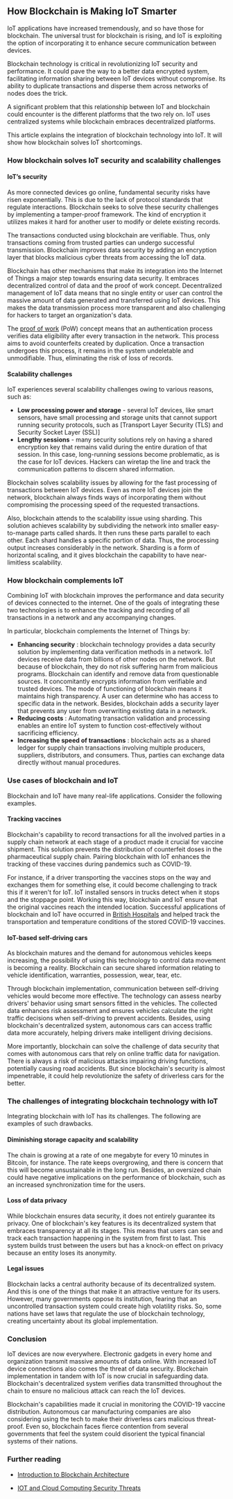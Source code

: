 ## How Blockchain is Making IoT Smarter

IoT applications have increased tremendously, and so have those for blockchain. The universal trust for blockchain is rising, and IoT is exploiting the option of incorporating it to enhance secure communication between devices. 

Blockchain technology is critical in revolutionizing IoT security and performance. It could pave the way to a better data encrypted system, facilitating information sharing between IoT devices without compromise. Its ability to duplicate transactions and disperse them across networks of nodes does the trick.

A significant problem that this relationship between IoT and blockchain could encounter is the different platforms that the two rely on. IoT uses centralized systems while blockchain embraces decentralized platforms.

This article explains the integration of blockchain technology into IoT. It will show how blockchain solves IoT shortcomings.

### How blockchain solves IoT security and scalability challenges

#### IoT’s security
As more connected devices go online, fundamental security risks have risen exponentially. This is due to the lack of protocol standards that regulate interactions. Blockchain seeks to solve these security challenges by implementing a tamper-proof framework. The kind of encryption it utilizes makes it hard for another user to modify or delete existing records.

The transactions conducted using blockchain are verifiable. Thus, only transactions coming from trusted parties can undergo successful transmission. Blockchain improves data security by adding an encryption layer that blocks malicious cyber threats from accessing the IoT data.

Blockchain has other mechanisms that make its integration into the Internet of Things a major step towards ensuring data security. It embraces decentralized control of data and the proof of work concept. Decentralized management of IoT data means that no single entity or user can control the massive amount of data generated and transferred using IoT devices. This makes the data transmission process more transparent and also challenging for hackers to target an organization's data.

The [proof of work](https://www.investopedia.com/terms/p/proof-work.asp) (PoW) concept means that an authentication process verifies data eligibility after every transaction in the network. This process aims to avoid counterfeits created by duplication. Once a transaction undergoes this process, it remains in the system undeletable and unmodifiable. Thus, eliminating the risk of loss of records.

#### Scalability challenges
IoT experiences several scalability challenges owing to various reasons, such as:

- **Low processing power and storage** - several IoT devices, like smart sensors, have small processing and storage units that cannot support running security protocols, such as [Transport Layer Security (TLS) and Security Socket Layer (SSL)]
- **Lengthy sessions** - many security solutions rely on having a shared encryption key that remains valid during the entire duration of that session. In this case, long-running sessions become problematic, as is the case for IoT devices. Hackers can wiretap the line and track the communication patterns to discern shared information.

Blockchain solves scalability issues by allowing for the fast processing of transactions between IoT devices. Even as more IoT devices join the network, blockchain always finds ways of incorporating them without compromising the processing speed of the requested transactions.

Also, blockchain attends to the scalability issue using sharding. This solution achieves scalability by subdividing the network into smaller easy-to-manage parts called shards. It then runs these parts parallel to each other. Each shard handles a specific portion of data. Thus, the processing output increases considerably in the network. Sharding is a form of horizontal scaling, and it gives blockchain the capability to have near-limitless scalability.

### How blockchain complements IoT
Combining IoT with blockchain improves the performance and data security of devices connected to the internet. One of the goals of integrating these two technologies is to enhance the tracking and recording of all transactions in a network and any accompanying changes.

In particular, blockchain complements the Internet of Things by:

- **Enhancing security** : blockchain technology provides a data security solution by implementing data verification methods in a network. IoT devices receive data from billions of other nodes on the network. But because of blockchain, they do not risk suffering harm from malicious programs. Blockchain can identify and remove data from questionable sources. It concomitantly encrypts information from verifiable and trusted devices. The mode of functioning of blockchain means it maintains high transparency. A user can determine who has access to specific data in the network. Besides, blockchain adds a security layer that prevents any user from overwriting existing data in a network.
- **Reducing costs** : Automating transaction validation and processing enables an entire IoT system to function cost-effectively without sacrificing efficiency.
- **Increasing the speed of transactions** : blockchain acts as a shared ledger for supply chain transactions involving multiple producers, suppliers, distributors, and consumers. Thus, parties can exchange data directly without manual procedures.

### Use cases of blockchain and IoT
Blockchain and IoT have many real-life applications. Consider the following examples.

#### Tracking vaccines
Blockchain's capability to record transactions for all the involved parties in a supply chain network at each stage of a product made it crucial for vaccine shipment. This solution prevents the distribution of counterfeit doses in the pharmaceutical supply chain. Pairing blockchain with IoT enhances the tracking of these vaccines during pandemics such as COVID-19.

For instance, if a driver transporting the vaccines stops on the way and exchanges them for something else, it could become challenging to track this if it weren't for IoT. IoT installed sensors in trucks detect when it stops and the stoppage point. Working this way, blockchain and IoT ensure that the original vaccines reach the intended location. Successful applications of blockchain and IoT have occurred in [British Hospitals](https://www.iotforall.com/blockchain-iot-covid-vaccine-shipments) and helped track the transportation and temperature conditions of the stored COVID-19 vaccines.

#### IoT-based self-driving cars
As blockchain matures and the demand for autonomous vehicles keeps increasing, the possibility of using this technology to control data movement is becoming a reality. Blockchain can secure shared information relating to vehicle identification, warranties, possession, wear, tear, etc.

Through blockchain implementation, communication between self-driving vehicles would become more effective. The technology can assess nearby drivers' behavior using smart sensors fitted in the vehicles. The collected data enhances risk assessment and ensures vehicles calculate the right traffic decisions when self-driving to prevent accidents. Besides, using blockchain's decentralized system, autonomous cars can access traffic data more accurately, helping drivers make intelligent driving decisions.

More importantly, blockchain can solve the challenge of data security that comes with autonomous cars that rely on online traffic data for navigation. There is always a risk of malicious attacks impairing driving functions, potentially causing road accidents. But since blockchain's security is almost impenetrable, it could help revolutionize the safety of driverless cars for the better.

### The challenges of integrating blockchain technology with IoT
Integrating blockchain with IoT has its challenges. The following are examples of such drawbacks.

#### Diminishing storage capacity and scalability
The chain is growing at a rate of one megabyte for every 10 minutes in Bitcoin, for instance. The rate keeps overgrowing, and there is concern that this will become unsustainable in the long run. Besides, an oversized chain could have negative implications on the performance of blockchain, such as an increased synchronization time for the users.

#### Loss of data privacy
While blockchain ensures data security, it does not entirely guarantee its privacy. One of blockchain's key features is its decentralized system that embraces transparency at all its stages. This means that users can see and track each transaction happening in the system from first to last. This system builds trust between the users but has a knock-on effect on privacy because an entity loses its anonymity.

#### Legal issues
Blockchain lacks a central authority because of its decentralized system. And this is one of the things that make it an attractive venture for its users. However, many governments oppose its institution, fearing that an uncontrolled transaction system could create high volatility risks. So, some nations have set laws that regulate the use of blockchain technology, creating uncertainty about its global implementation.

### Conclusion
IoT devices are now everywhere. Electronic gadgets in every home and organization transmit massive amounts of data online. With increased IoT device connections also comes the threat of data security. Blockchain implementation in tandem with IoT is now crucial in safeguarding data. Blockchain's decentralized system verifies data transmitted throughout the chain to ensure no malicious attack can reach the IoT devices.

Blockchain's capabilities made it crucial in monitoring the COVID-19 vaccine distribution. Autonomous car manufacturing companies are also considering using the tech to make their driverless cars malicious threat-proof. Even so, blockchain faces fierce contention from several governments that feel the system could disorient the typical financial systems of their nations.

### Further reading 
- [Introduction to Blockchain Architecture](/engineering-education/an-introduction-to-blockchain-architecture/)

- [IOT and Cloud Computing Security Threats](/engineering-education/iot-and-cloud-computing-security-threats/)